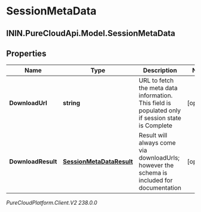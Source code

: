 # SessionMetaData

## ININ.PureCloudApi.Model.SessionMetaData

## Properties

|Name | Type | Description | Notes|
|------------ | ------------- | ------------- | -------------|
| **DownloadUrl** | **string** | URL to fetch the meta data information. This field is populated only if session state is Complete | [optional] |
| **DownloadResult** | [**SessionMetaDataResult**](SessionMetaDataResult) | Result will always come via downloadUrls; however the schema is included for documentation | [optional] |



_PureCloudPlatform.Client.V2 238.0.0_
